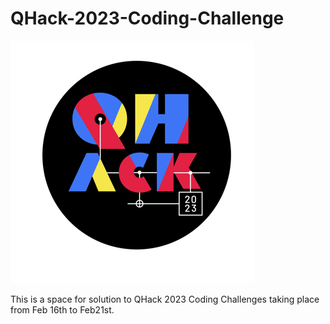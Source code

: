 <h1>QHack-2023-Coding-Challenge</h1>

![image](QHack_2023_logo.PNG)

This is a space for solution to QHack 2023 Coding Challenges taking place from Feb 16th to Feb21st.
